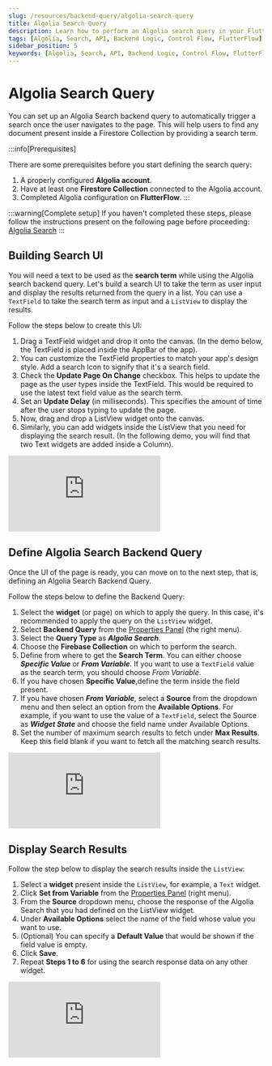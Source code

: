 ```yaml
---
slug: /resources/backend-query/algolia-search-query
title: Algolia Search Query
description: Learn how to perform an Algolia search query in your FlutterFlow app.
tags: [Algolia, Search, API, Backend Logic, Control Flow, FlutterFlow]
sidebar_position: 5
keywords: [Algolia, Search, API, Backend Logic, Control Flow, FlutterFlow]
---
```


# Algolia Search Query

You can set up an Algolia Search backend query to automatically trigger a search once the user navigates to the page. This will help users to find any document present inside a Firestore Collection by providing a search term.

:::info[Prerequisites]

There are some prerequisites before you start defining the search query:

1. A properly configured **Algolia account**.
2. Have at least one **Firestore Collection** connected to the Algolia account.
3. Completed Algolia configuration on **FlutterFlow**.
:::

:::warning[Complete setup]
If you haven't completed these steps, please follow the instructions present on the following 
page before proceeding: [Algolia Search](../../../../ff-integrations/search/algolia-search.md)
:::

## Building Search UI

You will need a text to be used as the **search term** while using the Algolia search backend query. Let's build a search UI to take the term as user input and display the results returned from the query in a list. You can use a `TextField` to take the search term as input and a `ListView` to display the results.

Follow the steps below to create this UI:

1. Drag a TextField widget and drop it onto the canvas. (In the demo below, the TextField is placed inside the AppBar of the app).
2. You can customize the TextField properties to match your app's design style. Add a search Icon to signify that it's a search field.
3. Check the **Update Page On Change** checkbox. This helps to update the page as the user types inside the TextField. This would be required to use the latest text field value as the search term.
4. Set an **Update Delay** (in milliseconds). This specifies the amount of time after the user stops typing to update the page.
5. Now, drag and drop a ListView widget onto the canvas.
6. Similarly, you can add widgets inside the ListView that you need for displaying the search result. (In the following demo, you will find that two Text widgets are added inside a Column).

<div style={{
    position: 'relative',
    paddingBottom: 'calc(56.67989417989418% + 41px)', // Keeps the aspect ratio and additional padding
    height: 0,
    width: '100%'
}}>
    <iframe 
        src="https://demo.arcade.software/9FuHgvGaYMcNyy6SaO45?embed&show_copy_link=true"
        title=""
        style={{
            position: 'absolute',
            top: 0,
            left: 0,
            width: '100%',
            height: '100%',
            colorScheme: 'light'
        }}
        frameborder="0"
        loading="lazy"
        webkitAllowFullScreen
        mozAllowFullScreen
        allowFullScreen
        allow="clipboard-write">
    </iframe>
</div>

## Define Algolia Search Backend Query

Once the UI of the page is ready, you can move on to the next step, that is, defining an Algolia Search Backend Query.

Follow the steps below to define the Backend Query:

1. Select the **widget** (or page) on which to apply the query. In this case, it's recommended to 
apply the query on the `ListView` widget.
2. Select **Backend Query** from the [Properties Panel](../../../../intro/ff-ui/builder.md#properties-panel) (the right menu).
3. Select the **Query Type** as ***Algolia Search***.
4. Choose the **Firebase Collection** on which to perform the search.
5. Define from where to get the **Search Term**. You can either choose ***Specific Value*** or ***From Variable***. If you want to use a `TextField` value as the search term, you should choose *From Variable*.
6. If you have chosen **Specific Value**,define the term inside the field present.
7. If you have chosen ***From Variable***, select a **Source** from the dropdown menu and then select an option from the **Available Options**. For example, if you want to use the value of a `TextField`, select the Source as ***Widget State*** and choose the field name under Available Options.
8. Set the number of maximum search results to fetch under **Max Results**. Keep this field blank if you want to fetch all the matching search results.

<div style={{
    position: 'relative',
    paddingBottom: 'calc(56.67989417989418% + 41px)', // Keeps the aspect ratio and additional padding
    height: 0,
    width: '100%'
}}>
    <iframe 
        src="https://demo.arcade.software/WdDxin8loDO8Pt3um1H0?embed&show_copy_link=true"
        title=""
        style={{
            position: 'absolute',
            top: 0,
            left: 0,
            width: '100%',
            height: '100%',
            colorScheme: 'light'
        }}
        frameborder="0"
        loading="lazy"
        webkitAllowFullScreen
        mozAllowFullScreen
        allowFullScreen
        allow="clipboard-write">
    </iframe>
</div>

## Display Search Results

Follow the step below to display the search results inside the `ListView`:

1. Select a **widget** present inside the `ListView`, for example, a `Text` widget.
2. Click **Set from Variable** from the [Properties Panel](../../../../intro/ff-ui/builder.md#properties-panel) (right menu).
3. From the **Source** dropdown menu, choose the response of the Algolia Search that you had defined on the ListView widget.
4. Under **Available Options** select the name of the field whose value you want to use.
5. (Optional) You can specify a **Default Value** that would be shown if the field value is empty.
6. Click **Save**.
7. Repeat **Steps 1 to 6** for using the search response data on any other widget.

<div style={{
    position: 'relative',
    paddingBottom: 'calc(56.67989417989418% + 41px)', // Keeps the aspect ratio and additional padding
    height: 0,
    width: '100%'
}}>
    <iframe 
        src="https://demo.arcade.software/rlecxtQjsAojNh7V4hlD?embed&show_copy_link=true"
        title=""
        style={{
            position: 'absolute',
            top: 0,
            left: 0,
            width: '100%',
            height: '100%',
            colorScheme: 'light'
        }}
        frameborder="0"
        loading="lazy"
        webkitAllowFullScreen
        mozAllowFullScreen
        allowFullScreen
        allow="clipboard-write">
    </iframe>
</div>

